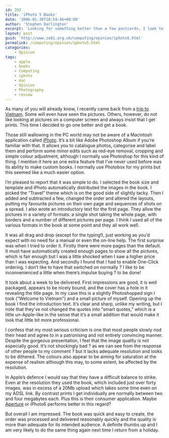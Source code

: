 ```yaml
---
id: 393
title: 'iPhoto 5 Books'
date: '2006-01-30T18:54:46+00:00'
author: 'Stephen Darlington'
excerpt: 'Looking for something better than a few postcards, I look to Apple''s iPhoto for a solution.'
layout: post
guid: 'http://www.zx81.org.uk/computing/opinion/iphoto5.html'
permalink: /computing/opinion/iphoto5.html
categories:
    - Opinion
tags:
    - apple
    - books
    - Computing
    - iphoto
    - mac
    - Opinion
    - Photography
    - review
---
```


As many of you will already know, I recently came back from a [trip to Vietnam](/travel/vietnam-2005.html "Vietnam pictures"). Some will even have seen the pictures. Others, however, do not like looking at pictures on a computer screen and always insist that I get prints. This time I decided to go one better and get a book.

Those still wallowing in the PC world may not be aware of a Macintosh application called [iPhoto](http://www.apple.com/uk/iphoto/). It’s a bit like Adobe Photoshop Album if you’re familiar with that. It allows you to catalogue photos, categorise and label them and perform some minor edits such as red-eye removal, cropping and simple colour adjustment, although I normally use Photoshop for this kind of thing. I mention it here as one extra feature that I’ve never used before was its ability to make custom books. I normally use Photobox for my prints but this seemed like a much easier option.

I’m pleased to report that it was simple to do. I selected the book size and template and iPhoto automatically distributed the images in the book. I picked the “Travel” theme which is on the good side of slightly tacky. Then I added and subtracted a few, changed the order and altered the layouts, putting my favourite pictures on their own page and sequences of shots on a spread. I also wrote an introductory text for the first page. They allow the pictures in a variety of formats: a single shot taking the whole page, with borders and a number of different pictures per page. I think I used all of the various formats in the book at some point and they all work well.

It was all drag and drop (except for the typing!), just working as you’d expect with no need for a manual or even the on-line help. The first surprise was when I tried to order it. Firstly there were more pages than the default. It must have automatically created enough pages to show all the pictures, which is fair enough but I was a little shocked when I saw a higher price than I was expecting. And secondly I found that I had to enable One-Click ordering. I don’t like to have that switched on normally ? I like to be inconvenienced a little when there’s impulse buying ? to be done!

It took about a week to be delivered. First impressions are good, it is well packaged, appears to be nicely bound, and the cover has a hole in it revealing the title page. In my case this is a slightly Photoshopped sign I took (“Welcome to Vietnam”) and a small picture of myself. Opening up the book I find the introduction text. It’s clear and sharp, unlike my writing, but I note that they’ve not changed the quotes into “smart quotes,” which is a little un-Apple-like in the sense that it’s a small addition that would make it look that little bit more professional.

I confess that my most serious criticism is one that most people slowly nod their head and agree to in a patronising and not entirely convincing manner. Despite the gorgeous presentation, I feel that the image quality is not especially good. It’s not shockingly bad ? as we can see from the response of other people to my comment ? but it lacks adequate resolution and looks to be dithered. The colours also appear to be aiming for saturation at the expense of realism although this may, to some extent, be affected by the resolution.

In Apple’s defence I would say that they have a difficult balance to strike. Even at the resolution they used the book, which included just over forty images, was in excess of a 20Mb upload which takes some time even on my ADSL link. By contrast prints I get individually are normally between two and four megabytes each. Plus this is their consumer application. Maybe [Aperture](http://www.apple.com/uk/aperture/) or iPhoto6 performs better in this regard?

But overall I am impressed. The book was quick and easy to create, the order was processed and delivered reasonably quickly and the quality is more than adequate for its intended audience. A definite thumbs up and I am very likely to do the same thing again next time I return from a holiday.